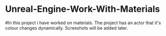 # Unreal-Engine-Work-With-Materials
 
#In this project i have worked on materials. The project has an actor that it's colour changes dynamically. Screeshots will be added later.
